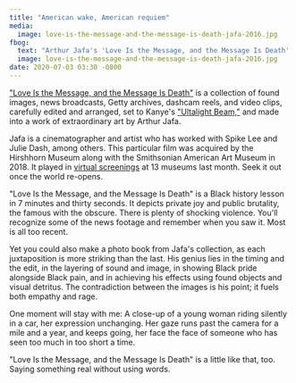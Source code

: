 ```yaml
---
title: "American wake, American requiem"
media:
  image: love-is-the-message-and-the-message-is-death-jafa-2016.jpg
fbog:
  text: "Arthur Jafa's 'Love Is the Message, and the Message Is Death' is an extraordinary piece of video art."
  image: love-is-the-message-and-the-message-is-death-jafa-2016.jpg
date: 2020-07-03 03:30 -0800
---
```

["Love Is the Message, and the Message Is Death"](https://www.moca.org/program/arthur-jafa-love-is-the-message-the-message-is-death) is a collection of found images, news broadcasts, Getty archives, dashcam reels, and video clips, carefully edited and arranged, set to Kanye's ["Ultalight Beam,"](https://www.youtube.com/watch?v=6oHdAA3AqnE) and made into a work of extraordinary art by Arthur Jafa.

Jafa is a cinematographer and artist who has worked with Spike Lee and Julie Dash, among others. This particular film was acquired by the Hirshhorn Museum along with the Smithsonian American Art Museum in 2018. It played in [virtual screenings](https://hirshhorn.si.edu/news/press-release/love-is-the-message-the-message-is-death-streamed-june-26-28/) at 13 museums last month. Seek it out once the world re-opens.

"Love Is the Message, and the Message Is Death" is a Black history lesson in 7 minutes and thirty seconds. It depicts private joy and public brutality, the famous with the obscure. There is plenty of shocking violence. You'll recognize some of the news footage and remember when you saw it. Most is all too recent.

Yet you could also make a photo book from Jafa's collection, as each juxtaposition is more striking than the last. His genius lies in the timing and the edit, in the layering of sound and image, in showing Black pride alongside Black pain, and in achieving his effects using found objects and visual detritus. The contradiction between the images is his point; it fuels both empathy and rage.

One moment will stay with me: A close-up of a young woman riding silently in a car, her expression unchanging. Her gaze runs past the camera for a mile and a year, and keeps going, her face the face of someone who has seen too much in too short a time.

"Love Is the Message, and the Message Is Death" is a little like that, too. Saying something real without using words.
